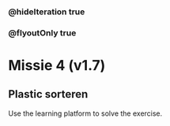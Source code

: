 ### @hideIteration true
### @flyoutOnly true
# Missie 4 (v1.7)

## Plastic sorteren
Use the learning platform to solve the exercise.